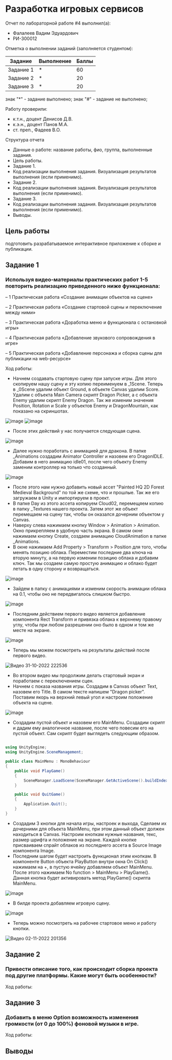 # Разработка игровых сервисов
Отчет по лабораторной работе #4 выполнил(а):
- Фалалеев Вадим Эдуардович
- РИ-300012

Отметка о выполнении заданий (заполняется студентом):

| Задание | Выполнение | Баллы |
| ------ | ------ | ------ |
| Задание 1 | * | 60 |
| Задание 2 | * | 20 |
| Задание 3 | * | 20 |

знак "*" - задание выполнено; знак "#" - задание не выполнено;

Работу проверили:
- к.т.н., доцент Денисов Д.В.
- к.э.н., доцент Панов М.А.
- ст. преп., Фадеев В.О.

Структура отчета

- Данные о работе: название работы, фио, группа, выполненные задания.
- Цель работы.
- Задание 1.
- Код реализации выполнения задания. Визуализация результатов выполнения (если применимо).
- Задание 2.
- Код реализации выполнения задания. Визуализация результатов выполнения (если применимо).
- Задание 3.
- Код реализации выполнения задания. Визуализация результатов выполнения (если применимо).
- Выводы.

## Цель работы
подготовить разрабатываемое интерактивное приложение к сборке и публикации.

## Задание 1
### Используя видео-материалы практических работ 1-5 повторить реализацию приведенного ниже функционала:
– 1 Практическая работа «Создание анимации объектов на сцене»

– 2 Практическая работа «Создание стартовой сцены и переключение между ними»

– 3 Практическая работа «Доработка меню и функционала с остановкой игры»

– 4 Практическая работа «Добавление звукового сопровождения в игре»

– 5 Практическая работа «Добавление персонажа и сборка сцены для публикации на web-ресурсе»

Ход работы:

- Начнем создавать стартовую сцену при запуске игры. Для этого скопируем нашу сцену и эту копию переименуем в _1Scene. Теперь в _0Scene удалим объект Ground, в объекте Canvas удалим Score. Удалим с объекта Main Camera скрипт Dragon Picker, а с объекта Enemy удалим скрипт Enemy Dragon. Так же изменим значения Position, Rotation и Scale у объектов Enemy и DragonMountain, как показано на скриншотах.

![image](https://user-images.githubusercontent.com/54228342/199060292-ca896375-8697-4e9e-9001-79e477a48d70.png)
![image](https://user-images.githubusercontent.com/54228342/199060315-7b85a815-8783-414f-9f19-f6338f6b15d3.png)

- После этих действий у нас получается следующая сцена.

![image](https://user-images.githubusercontent.com/54228342/199060773-dea8c88d-1098-4bf2-8537-b7e564e5444f.png)

- Далее нужно поработать с анимацией для дракона. В папке _Animations создадим Animator Controller и назовем его DragonIDLE. Добавим в него анимацию idle01, после чего объекту Enemy заменим контроллер на только что созданный.

![image](https://user-images.githubusercontent.com/54228342/199061863-37c1340f-2aa7-4ed9-bad9-dd5c7e0d3a9d.png)

- После этого нам нужно добавить новый ассет "Painted HQ 2D Forest Medieval Background" по той же схеме, что и прошлые. Так же его загружаем в Unity и импортируем в проект.
- В папке Day из этого ассета копируем Cloud02, перемещяем копию в папку _Textures нашего проекта. Затем этот же объект перемещаем на сцену так, чтобы он оказался дочерним объектом у Canvas.
- Наверху слева нажимаем кнопку Window > Animation > Animation. Окно прикрепляем в удобную часть экрана. В самом окне нажимаем кнопку Create, создаем анимацию CloudAnimation в папке _Animations.
- В окне нажимаем Add Property > Transform > Position для того, чтобы менять позицию облака. Переместим последние два ключа на вторую минуту, а на первую изменим позицию облака и добавим ключ. Так мы создаем самую простую анимацию и облако будет летать в одну сторону и возвращаться.

![image](https://user-images.githubusercontent.com/54228342/199066941-8d6e0db9-a4c3-41ad-b1ed-cacde244d65d.png)

- Зайдем в папку с анимациями и изменим скорость анимации облака на 0.1, чтобы оно не передвигалось слишком быстро.

![image](https://user-images.githubusercontent.com/54228342/199067687-7a49e52d-2779-4706-9fa6-4183f4de2103.png)

- Последним действием первого видео является добавление компонента Rect Transform и привязка облака к верхнему правому углу, чтобы при любом разрешении оно было в одном и том же месте на экране.

![image](https://user-images.githubusercontent.com/54228342/199068583-4bd166c8-2d30-497a-9d8f-6e0d05d79328.png)

- Теперь мы можем посмотреть на результаты действий после первого видео.

![Видео 31-10-2022 222536](https://user-images.githubusercontent.com/54228342/199071032-fdb81a33-174b-4822-bb9c-22074cdb0659.gif)

- Во втором видео мы продолжим делать стартовый экран и поработаем с переключением сцен.
- Начнем с показа названия игры. Создадим в Canvas объект Text, назовем его Title. В самом тексте напишем "Dragon picker". Поставим якорь на верхний левый угол и настроим положение объекта на сцене.

![image](https://user-images.githubusercontent.com/54228342/199519940-ceed23b1-953a-4859-bc09-5c53781a2f36.png)

- Создадим пустой объект и назовем его MainMenu. Создадим скрипт и дадим ему аналогичное название, после чего повесим его на пустой объект. Сам скрипт будет выглядеть следующим образом.

```c#

using UnityEngine;
using UnityEngine.SceneManagement;

public class MainMenu : MonoBehaviour
{
    public void PlayGame()
    {
        SceneManager.LoadScene(SceneManager.GetActiveScene().buildIndex + 1);
    }

    public void QuitGame()
    {
        Application.Quit();
    }
}

```

- Создадим 3 кнопки для начала игры, настроек и выхода, Сделаем их дочерними для объекта MainMenu, при этом данный объект должен находиться в Canvas. Настроим кнопкам нужные названия, текс, размер шрифта и положение на экране. Каждой кнопке присваиваем спрайт облаков из последнего ассета в Source Image компонента Image.
- Последним шагом будет настроить функционал этим кнопкам. В компоненте Button объекта PlayButton внутри окна On Click() нажимаем на +, в пустую ячейку добавляем объект MainMenu. После этого нажимаем No function > MainMenu > PlayGame(). Данная кнопка будет активировать метод PlayGame() скрипта MainMenu.

![image](https://user-images.githubusercontent.com/54228342/199526718-5830af64-bd82-4131-b9b6-a5a647e2f247.png)

- В билде проекта добавляем игровую сцену.

![image](https://user-images.githubusercontent.com/54228342/199527456-867fade3-309f-45d2-b3d4-49f82584d8f6.png)

- Теперь можно посмотреть на рабочее стартовое меню и работу кнопки.

![Видео 02-11-2022 201356](https://user-images.githubusercontent.com/54228342/199527898-e9b2ca7e-012d-4810-ab08-2e3a34fb1430.gif)



## Задание 2
### Привести описание того, как происходит сборка проекта под другие платформы. Какие могут быть особенности?

Ход работы:



## Задание 3
### Добавить в меню Option возможность изменения громкости (от 0 до 100%) фоновой музыки в игре.

Ход работы:



## Выводы
